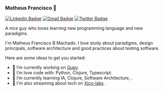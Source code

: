 ### Matheus Francisco 👋

[![Linkedin Badge](https://img.shields.io/badge/-Matheus%20Francisco-6633cc?style=flat-square&logo=Linkedin&logoColor=white&link=https://www.linkedin.com/in/matheus-francisco/)](https://www.linkedin.com/in/matheus-francisco) 
[![Gmail Badge](https://img.shields.io/badge/matheusmachadoufsc@gmail.com-6633cc?style=flat-square&logo=Gmail&logoColor=white&link=mailto:matheusmachadoufsc@gmail.com)](mailto:matheusmachadoufsc@gmail.com)
[![Twitter Badge](https://img.shields.io/badge/-MtChicao-6633cc?style=flat-square&logo=twitter&logoColor=white&link=https://twitter.com/MtChicao)](https://twitter.com/MtChicao)

A nice guy who loves learning new programming language and new paradigms.

I'm Matheus Francisco B Machado.
I love study about paradigms, design principals, software architecture and good practices about testing software.


Here are some ideas to get you started:

- 🔭 I’m currently working on [Gupy](https://tech-career.gupy.io/).
- 🔭 I’m love code with: Python, Clojure, Typescript.
- 🌱 I’m currently learning IA, Clojure, Software Architecture, .
- 🌱 I'm also streaming about tech on [Xico-labs](https://www.twitch.tv/xicolabs) .
